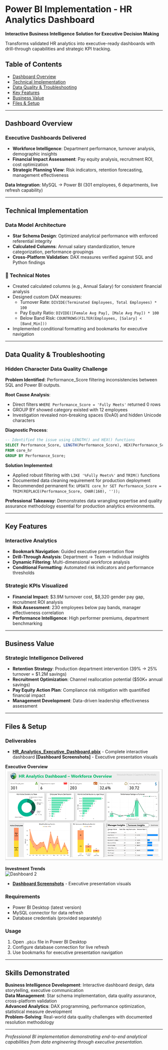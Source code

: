 # Power BI Implementation - HR Analytics Dashboard

**Interactive Business Intelligence Solution for Executive Decision Making**

Transforms validated HR analytics into executive-ready dashboards with drill-through capabilities and strategic KPI tracking.

## Table of Contents
- [Dashboard Overview](#dashboard-overview)
- [Technical Implementation](#technical-implementation)
- [Data Quality & Troubleshooting](#data-quality--troubleshooting)
- [Key Features](#key-features)
- [Business Value](#business-value)
- [Files & Setup](#files--setup)

---

## Dashboard Overview

### Executive Dashboards Delivered
- **Workforce Intelligence**: Department performance, turnover analysis, demographic insights
- **Financial Impact Assessment**: Pay equity analysis, recruitment ROI, cost optimization
- **Strategic Planning View**: Risk indicators, retention forecasting, management effectiveness

**Data Integration**: MySQL → Power BI (301 employees, 6 departments, live refresh capability)

---

## Technical Implementation

### Data Model Architecture
- **Star Schema Design**: Optimized analytical performance with enforced referential integrity
- **Calculated Columns**: Annual salary standardization, tenure categorization, performance groupings
- **Cross-Platform Validation**: DAX measures verified against SQL and Python findings

### 🔧 Technical Notes
- Created calculated columns (e.g., Annual Salary) for consistent financial analysis
- Designed custom DAX measures:
  - Turnover Rate: `DIVIDE(Terminated Employees, Total Employees) * 100`
  - Pay Equity Ratio: `DIVIDE([Female Avg Pay], [Male Avg Pay]) * 100`
  - Below Band Risk: `COUNTROWS(FILTER(Employees, [Salary] < [Band_Min]))`
- Implemented conditional formatting and bookmarks for executive navigation

---

## Data Quality & Troubleshooting

### Hidden Character Data Quality Challenge
**Problem Identified**: Performance_Score filtering inconsistencies between SQL and Power BI outputs.

**Root Cause Analysis**:
- Direct filters `WHERE Performance_Score = 'Fully Meets'` returned 0 rows
- GROUP BY showed category existed with 12 employees
- Investigation revealed non-breaking spaces (0xA0) and hidden Unicode characters

**Diagnostic Process**:
```sql
-- Identified the issue using LENGTH() and HEX() functions
SELECT Performance_Score, LENGTH(Performance_Score), HEX(Performance_Score)
FROM core_hr 
GROUP BY Performance_Score;
```

**Solution Implemented**:
- Applied robust filtering with `LIKE '%Fully Meets%'` and `TRIM()` functions
- Documented data cleaning requirement for production deployment
- Recommended permanent fix: `UPDATE core_hr SET Performance_Score = TRIM(REPLACE(Performance_Score, CHAR(160), ''));`

**Professional Takeaway**: Demonstrates data wrangling expertise and quality assurance methodology essential for production analytics environments.

---

## Key Features

### Interactive Analytics
- **Bookmark Navigation**: Guided executive presentation flow
- **Drill-Through Analysis**: Department → Team → Individual insights
- **Dynamic Filtering**: Multi-dimensional workforce analysis
- **Conditional Formatting**: Automated risk indicators and performance thresholds

### Strategic KPIs Visualized
- **Financial Impact**: $3.9M turnover cost, $8,320 gender pay gap, recruitment ROI analysis
- **Risk Assessment**: 230 employees below pay bands, manager effectiveness correlation
- **Performance Intelligence**: High performer premiums, department benchmarking

---

## Business Value

### Strategic Intelligence Delivered
- **Retention Strategy**: Production department intervention (39% → 25% turnover = $1.2M savings)
- **Recruitment Optimization**: Channel reallocation potential ($50K+ annual savings)
- **Pay Equity Action Plan**: Compliance risk mitigation with quantified financial impact
- **Management Development**: Data-driven leadership effectiveness assessment

---

## Files & Setup

### Deliverables
- **[HR_Analytics_Executive_Dashboard.pbix](https://github.com/omemahhasan-hub/data_analyst_capstone_project/blob/main/4.%20Power_BI_Dashboard/4.2%20BI_dashboard_HR/capstone_BI_HR.pbix)** - Complete interactive dashboard
**[Dashboard Screenshots]** - Executive presentation visuals
  
 **Executive Overview**  
![Dashboard 1](4.%20Power_BI_Dashboard/4.3%20Screenshots_Dashboard/HR_dashboard_overview_1.PNG)  

**Investment Trends**  
![Dashboard 2](images/dashboards/dashboard-2-sc.PNG)  
- **[Dashboard Screenshots](images/)** - Executive presentation visuals

### Requirements
- Power BI Desktop (latest version)
- MySQL connector for data refresh
- Database credentials (provided separately)

### Usage
1. Open `.pbix` file in Power BI Desktop
2. Configure database connection for live refresh
3. Use bookmarks for executive presentation navigation

---

## Skills Demonstrated

**Business Intelligence Development**: Interactive dashboard design, data storytelling, executive communication  
**Data Management**: Star schema implementation, data quality assurance, cross-platform validation  
**Advanced Analytics**: DAX programming, performance optimization, statistical measure development  
**Problem-Solving**: Real-world data quality challenges with documented resolution methodology  

---

*Professional BI implementation demonstrating end-to-end analytical capabilities from data engineering through executive presentation.*
